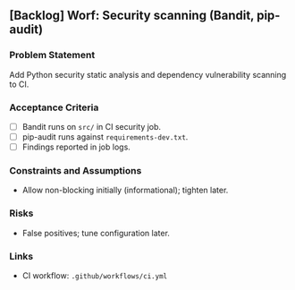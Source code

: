 ## [Backlog] Worf: Security scanning (Bandit, pip-audit)

### Problem Statement
Add Python security static analysis and dependency vulnerability scanning to CI.

### Acceptance Criteria
- [ ] Bandit runs on `src/` in CI security job.
- [ ] pip-audit runs against `requirements-dev.txt`.
- [ ] Findings reported in job logs.

### Constraints and Assumptions
- Allow non-blocking initially (informational); tighten later.

### Risks
- False positives; tune configuration later.

### Links
- CI workflow: `.github/workflows/ci.yml`


